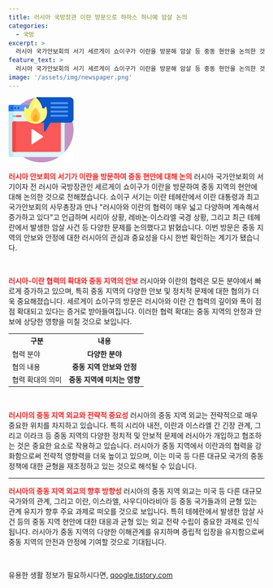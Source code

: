 ```yaml
---
title: 러시아 국방장관 이란 방문으로 하마스 하니예 암살 논의
categories:
  - 국방
excerpt: >
  러시아 국가안보회의 서기 세르게이 쇼이구가 이란을 방문해 암살 등 중동 현안을 논의한 것으로 알려져, 러시아와 이란 간 협력이 확대되고 있는 가운데, 다양한 분야에서의 협력이 빠르게 증가하고 있다고 전했다. 레바논, 이스라엘 국경 상황과 최근 테헤란에서 발생한 암살 등 다양한 문제를 논의했다고 밝혔으며, 이란 대통령 및 최고국가안보회의 사무총장과의 회담을 통해 중동 지역의 안보 문제에 대한 공조를 이어가고 있다.
feature_text: >
  러시아 국가안보회의 서기 세르게이 쇼이구가 이란을 방문해 암살 등 중동 현안을 논의한 것으로 알려져, 러시아와 이란 간 협력이 확대되고 있는 가운데, 다양한 분야에서의 협력이 빠르게 증가하고 있다고 전했다. 레바논, 이스라엘 국경 상황과 최근 테헤란에서 발생한 암살 등 다양한 문제를 논의했다고 밝혔으며, 이란 대통령 및 최고국가안보회의 사무총장과의 회담을 통해 중동 지역의 안보 문제에 대한 공조를 이어가고 있다.
image: '/assets/img/newspaper.png'
---
```


<p><img src="/assets/img/news.png" alt="rentncar 속보" /></p>

<p><b><span style="color: #ee2323;">러시아 안보회의 서기가 이란을 방문하여 중동 현안에 대해 논의</span></b>
러시아 국가안보회의 서기이자 전 러시아 국방장관인 세르게이 쇼이구가 이란을 방문하여 중동 지역의 현안에 대해 논의한 것으로 전해졌습니다. 쇼이구 서기는 이란 테헤란에서 이란 대통령과 최고국가안보회의 사무총장과 만나 "러시아와 이란의 협력이 매우 넓고 다양하며 계속해서 증가하고 있다"고 언급하며 시리아 상황, 레바논·이스라엘 국경 상황, 그리고 최근 테헤란에서 발생한 암살 사건 등 다양한 문제를 논의했다고 밝혔습니다. 이번 방문은 중동 지역의 안보와 안정에 대한 러시아의 관심과 중요성을 다시 한번 확인하는 계기가 됐습니다. </p>

<p data-ke-size="size16">&nbsp;</p>

<p><b><span style="color: #ee2323;">러시아-이란 협력의 확대와 중동 지역의 안보</span></b>
러시아와 이란의 협력은 모든 분야에서 빠르게 증가하고 있으며, 특히 중동 지역의 다양한 안보 및 정치적 문제에 대한 협의가 더욱 중요해졌습니다. 세르게이 쇼이구의 방문은 러시아와 이란 간 협력의 깊이와 폭이 점점 확대되고 있다는 증거로 받아들여집니다. 이러한 협력 확대는 중동 지역의 안정과 안보에 상당한 영향을 미칠 것으로 보입니다. </p>

<table>
  <tr>
    <th>구분</th>
    <th>내용</th>
  </tr>
  <tr>
    <td>협력 분야</td>
    <td style="text-align: center; height: 17px;"><b>다양한 분야</b></td>
  </tr>
  <tr>
    <td>협의 내용</td>
    <td style="text-align: center; height: 17px;"><b>중동 지역 안보와 안정</b></td>
  </tr>
  <tr>
    <td>협력 확대의 의미</td>
    <td style="text-align: center; height: 17px;"><b>중동 지역에 미치는 영향</b></td>
  </tr>
</table>

<p data-ke-size="size16">&nbsp;</p>

<p><b><span style="color: #ee2323;">러시아의 중동 지역 외교와 전략적 중요성</span></b>
러시아의 중동 지역 외교는 전략적으로 매우 중요한 위치를 차지하고 있습니다. 특히 시리아 내전, 이란과 이스라엘 간 긴장 관계, 그리고 이라크 등 중동 지역의 다양한 정치적 및 안보적 문제에 러시아가 개입하고 협조하는 것은 중요한 요소로 작용하고 있습니다. 러시아가 중동 지역에서 이란과의 협력을 강화함으로써 전략적 영향력을 더욱 높이고 있으며, 이는 미국 등 다른 대규모 국가의 중동 정책에 대한 균형을 재조정하고 있는 것으로 해석될 수 있습니다.</p>

<hr>

<p><b><span style="color: #ee2323;">러시아의 중동 지역 외교의 향후 방향성</span></b>
러시아의 중동 지역 외교는 미국 등 다른 대규모 국가와의 관계, 그리고 이란, 이스라엘, 사우디아라비아 등 중동 국가들과의 균형 있는 관계 유지가 향후 주요 과제로 떠오를 것으로 보입니다. 특히 테헤란에서 발생한 암살 사건 등의 중동 지역 현안에 대한 대응과 균형 있는 외교 전략 수립이 중요한 과제로 인식됩니다. 러시아가 중동 지역의 다양한 이해관계를 유지하며 중립적 입장을 유지함으로써 중동 지역의 안전과 안정에 기여할 것으로 기대됩니다.</p>

<p data-ke-size="size16">&nbsp;</p>
유용한 생활 정보가 필요하시다면, <a href="https://qoogle.tistory.com" rel="dofollow">qoogle.tistory.com</a>


